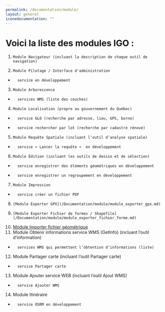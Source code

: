 ```yaml
---
permalink: /documentation/module/
layout: general
iconedocumentation: ""
---
```


# Voici la liste des modules IGO : 
1.     Module Navigateur (incluant la description de chaque outil de navigation)
2.     Module Pilotage / Interface d'administration
  *       service en développement
3.     Module Arborescence
  *       services WMS (liste des couches)
4.     Module Localisation (propre au gouvernement du Québec)
  *       service GLO (recherche par adresse, lieu, GPS, borne)
  *       service rechercher par lot (recherche par cadastre rénové)
5.     Module Requête Spatiale (incluant l’outil d’analyse spatiale)
  *       service « Lancer la requête »  en développement
6.     Module Édition (incluant les outils de dessin et de sélection)
  *       service enregistrer des éléments géométriques en développement
  *       service enregistrer un regroupement en développement
7.     Module Impression
  *       service créer un fichier PDF
8.     [Module Exporter GPX](/Documentation/module/module_exporter_gpx.md)  
9.     [Module Exporter Fichier de formes / Shapefile](/Documentation/module/module_exporter_fichier_forme.md)
10.    [Module Importer fichier géométrique](/Documentation/module/module_importer_fichier_geometrique.md)
11.    Module Obtenir informations service WMS (GetInfo) (incluant l’outil d’information)
  *       services WMS qui permettent l’obtention d’informations (liste)
12.    Module Partager carte (incluant l’outil Partager carte)
  *       service Partager carte
13.    Module Ajouter service WEB (incluant l’outil Ajout WMS)
  *       service Ajouter WMS
14.    Module Itinéraire
  *       service OSRM en développement
